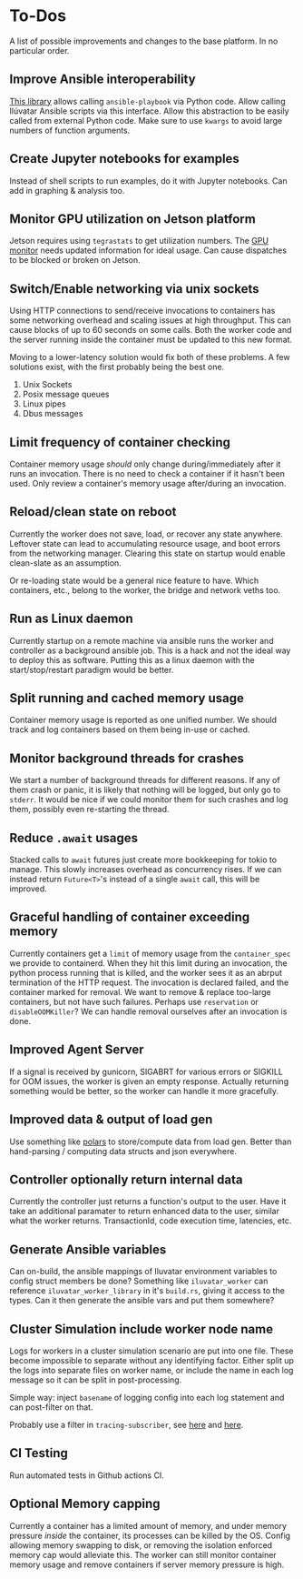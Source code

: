 # To-Dos

A list of possible improvements and changes to the base platform.
In no particular order.

## Improve Ansible interoperability

[This library](https://ansible.readthedocs.io/projects/runner/en/latest/) allows calling `ansible-playbook` via Python code.
Allow calling Ilúvatar Ansible scripts via this interface.
Allow this abstraction to be easily called from external Python code.
Make sure to use `kwargs` to avoid large numbers of function arguments.

## Create Jupyter notebooks for examples

Instead of shell scripts to run examples, do it with Jupyter notebooks.
Can add in graphing & analysis too.

## Monitor GPU utilization on Jetson platform

Jetson requires using `tegrastats` to get utilization numbers.
The [GPU monitor](iluvatar_worker_library/src/services/resources/gpu.rs) needs updated information for ideal usage.
Can cause dispatches to be blocked or broken on Jetson.

## Switch/Enable networking via unix sockets

Using HTTP connections to send/receive invocations to containers has some networking overhead and scaling issues at high throughput.
This can cause blocks of up to 60 seconds on some calls.
Both the worker code and the server running inside the container must be updated to this new format.

Moving to a lower-latency solution would fix both of these problems.
A few solutions exist, with the first probably being the best one.

1. Unix Sockets
2. Posix message queues
3. Linux pipes
4. Dbus messages

## Limit frequency of container checking

Container memory usage _should_ only change during/immediately after it runs an invocation.
There is no need to check a container if it hasn't been used.
Only review a container's memory usage after/during an invocation.

## Reload/clean state on reboot

Currently the worker does not save, load, or recover any state anywhere.
Leftover state can lead to accumulating resource usage, and boot errors from the networking manager.
Clearing this state on startup would enable clean-slate as an assumption.

Or re-loading state would be a general nice feature to have.
Which containers, etc., belong to the worker, the bridge and network veths too.

## Run as Linux daemon

Currently startup on a remote machine via ansible runs the worker and controller as a background ansible job.
This is a hack and not the ideal way to deploy this as software.
Putting this as a linux daemon with the start/stop/restart paradigm would be better.

## Split running and cached memory usage

Container memory usage is reported as one unified number.
We should track and log containers based on them being in-use or cached.

## Monitor background threads for crashes

We start a number of background threads for different reasons.
If any of them crash or panic, it is likely that nothing will be logged, but only go to `stderr`.
It would be nice if we could monitor them for such crashes and log them, possibly even re-starting the thread.

## Reduce `.await` usages

Stacked calls to `await` futures just create more bookkeeping for tokio to manage.
This slowly increases overhead as concurrency rises.
If we can instead return `Future<T>`'s instead of a single `await` call, this will be improved.

## Graceful handling of container exceeding memory

Currently containers get a `limit` of memory usage from the `container_spec` we provide to containerd.
When they hit this limit during an invocation, the python process running that is killed, and the worker sees it as an abrput termination of the HTTP request.
The invocation is declared failed, and the container marked for removal.
We want to remove & replace too-large containers, but not have such failures.
Perhaps use `reservation` or `disableOOMKiller`?
We can handle removal ourselves after an invocation is done.

## Improved Agent Server

If a signal is received by gunicorn, SIGABRT for various errors or SIGKILL for OOM issues, the worker is given an empty response.
Actually returning something would be better, so the worker can handle it more gracefully.

## Improved data & output of load gen

Use something like [polars](https://github.com/pola-rs/polars) to store/compute data from load gen.
Better than hand-parsing / computing data structs and json everywhere.

## Controller optionally return internal data

Currently the controller just returns a function's output to the user.
Have it take an additional paramater to return enhanced data to the user, similar what the worker returns.
TransactionId, code execution time, latencies, etc.

## Generate Ansible variables

Can on-build, the ansible mappings of Iluvatar environment variables to config struct members be done?
Something like `iluvatar_worker` can reference `iluvatar_worker_library` in it's `build.rs`, giving it access to the types.
Can it then generate the ansible vars and put them somewhere?

## Cluster Simulation include worker node name

Logs for workers in a cluster simulation scenario are put into one file.
These become impossible to separate without any identifying factor.
Either split up the logs into separate files on worker name, or include the name in each log message so it can be split in post-processing.

Simple way: inject `basename` of logging config into each log statement and can post-filter on that.

Probably use a filter in `tracing-subscriber`, see [here](https://stackoverflow.com/questions/76939805/tracing-how-to-filter-logs-under-specified-levels-for-layer) and [here](https://docs.rs/tracing-subscriber/0.3.16/tracing_subscriber/layer/index.html#filtering-with-layers).

## CI Testing

Run automated tests in Github actions CI.

## Optional Memory capping

Currently a container has a limited amount of memory, and under memory pressure _inside_ the container, its processes can be killed by the OS.
Config allowing memory swapping to disk, or removing the isolation enforced memory cap would alleviate this.
The worker can still monitor container memory usage and remove containers if server memory pressure is high.
